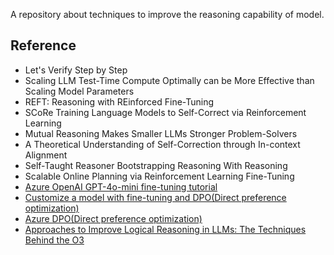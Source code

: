 A repository about techniques to improve the reasoning capability of model.

## Reference

- Let's Verify Step by Step
- Scaling LLM Test-Time Compute Optimally can be More Effective than Scaling Model Parameters
- REFT: Reasoning with REinforced Fine-Tuning
- SCoRe Training Language Models to Self-Correct via Reinforcement Learning
- Mutual Reasoning Makes Smaller LLMs Stronger Problem-Solvers
- A Theoretical Understanding of Self-Correction through In-context Alignment
- Self-Taught Reasoner Bootstrapping Reasoning With Reasoning
- Scalable Online Planning via Reinforcement Learning Fine-Tuning
- [Azure OpenAI GPT-4o-mini fine-tuning tutorial](https://learn.microsoft.com/en-us/azure/ai-services/openai/tutorials/fine-tune?tabs=python-new%2Ccommand-line)
- [Customize a model with fine-tuning and DPO(Direct preference optimization)](https://learn.microsoft.com/en-us/azure/ai-services/openai/how-to/fine-tuning?tabs=azure-openai%2Cturbo%2Cpython-new&pivots=programming-language-python)
- [Azure DPO(Direct preference optimization)](https://learn.microsoft.com/en-us/azure/ai-services/openai/how-to/fine-tuning?tabs=azure-openai%2Cturbo%2Cpython-new&pivots=programming-language-python#direct-preference-optimization-dpo-preview)
- [Approaches to Improve Logical Reasoning in LLMs: The Techniques Behind the O3](docs/review2412.md)